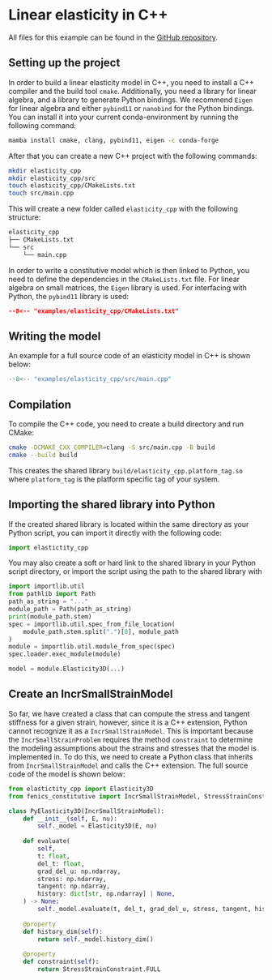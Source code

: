 
# Linear elasticity in C++

All files for this example can be found in the [GitHub repository](https://github.com/BAMresearch/fenics-constitutive/tree/main/examples/elasticity_cpp).

## Setting up the project

In order to build a linear elasticity model in C++, you need to install a C++ compiler and the build tool `cmake`. Additionally, you need a library for linear algebra, and a library to generate Python bindings. We recommend `Eigen` for linear algebra and either `pybind11` or `nanobind` for the Python bindings. You can install it into your current conda-environment by running the following command:

```bash
mamba install cmake, clang, pybind11, eigen -c conda-forge
```

After that you can create a new C++ project with the following commands:

```bash
mkdir elasticity_cpp
mkdir elasticity_cpp/src
touch elasticity_cpp/CMakeLists.txt
touch src/main.cpp
```

This will create a new folder called `elasticity_cpp` with the following structure:

```bash
elasticity_cpp
├── CMakeLists.txt
└── src
    └── main.cpp
```

In order to write a constitutive model which is then linked to Python, you need to define the dependencies in the `CMakeLists.txt` file. For linear algebra on small matrices, the `Eigen` library is used. For interfacing with Python, the `pybind11` library is used:

```cmake
--8<-- "examples/elasticity_cpp/CMakeLists.txt"
```


## Writing the model

An example for a full source code of an elasticity model in C++ is shown below:

```cpp linenums="1"
--8<-- "examples/elasticity_cpp/src/main.cpp"
```

## Compilation

To compile the C++ code, you need to create a build directory and run CMake:

```bash
cmake -DCMAKE_CXX_COMPILER=clang -S src/main.cpp -B build
cmake --build build
```

This creates the shared library `build/elasticity_cpp.platform_tag.so` where `platform_tag` is the platform specific tag of your system. 

## Importing the shared library into Python

If the created shared library is located within the same directory as your Python script, you can import it directly with the following code:

```python
import elastictity_cpp
```

You may also create a soft or hard link to the shared library in your Python script directory, or import the script using the path to the shared library with 

```python
import importlib.util
from pathlib import Path
path_as_string = "..."
module_path = Path(path_as_string)
print(module_path.stem)
spec = importlib.util.spec_from_file_location(
    module_path.stem.split(".")[0], module_path
)
module = importlib.util.module_from_spec(spec)
spec.loader.exec_module(module)

model = module.Elasticity3D(...)
```

## Create an IncrSmallStrainModel

So far, we have created a class that can compute the stress and tangent stiffness for a given strain, however, since it is a C++ extension, Python cannot recognize it as a `IncrSmallStrainModel`. This is important because the `IncrSmallStrainProblem` requires the method `constraint` to determine the modeling assumptions about the strains and stresses that the model is implemented in. To do this, we need to create a Python class that inherits from `IncrSmallStrainModel` and calls the C++ extension. The full source code of the model is shown below:

```python
from elastictity_cpp import Elasticity3D
from fenics_constitutive import IncrSmallStrainModel, StressStrainConstraint

class PyElasticity3D(IncrSmallStrainModel):
    def __init__(self, E, nu):
        self._model = Elasticity3D(E, nu)
    
    def evaluate(
        self,
        t: float,
        del_t: float,
        grad_del_u: np.ndarray,
        stress: np.ndarray,
        tangent: np.ndarray,
        history: dict[str, np.ndarray] | None,
    ) -> None:
        self._model.evaluate(t, del_t, grad_del_u, stress, tangent, history)
     
    @property
    def history_dim(self):
        return self._model.history_dim()
    
    @property
    def constraint(self):
        return StressStrainConstraint.FULL
```